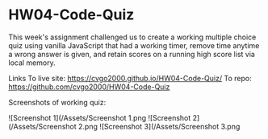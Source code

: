 # HW04-Code-Quiz

This week's assignment challenged us to create a working multiple choice quiz using vanilla JavaScript that had a working timer, remove time anytime a wrong answer is given, and retain scores on a running high score list via local memory.


Links
To live site:  https://cvgo2000.github.io/HW04-Code-Quiz/
To repo:  https://github.com/cvgo2000/HW04-Code-Quiz


Screenshots of working quiz:

![Screenshot 1](/Assets/Screenshot 1.png
![Screenshot 2](/Assets/Screenshot 2.png
![Screenshot 3](/Assets/Screenshot 3.png
